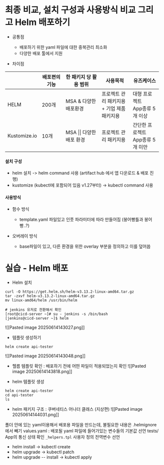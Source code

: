 # 최종 비교, 설치 구성과 사용방식 비교 그리고 Helm 배포하기 


- 공통점 
	- 배포하기 위한 yaml 파일에 대한 중복관리 최소화
	- 다양한 배포 툴에서 지원

- 차이점

|              | 배포편의 기능 | 한 패키지 당 활용 범위      | 사용목적                          | 유즈케이스                    |
| ------------ | ------- | ------------------ | ----------------------------- | ------------------------ |
| HELM         | 200개    | MSA & 다양한 배포환경     | 프로젝트 관리 패키지용 <br>+ 기업 제품 패키지용 | 대형 프로젝트<br>App종류 5개 이상   |
| Kustomize.io | 10개     | MSA \|\| 다양한 배포 환경 | 프로젝트 관리 패키지용                  | 간단한 프로젝트 <br>App종류 5개 미만 |

#### 설치 구성
- helm 설치 -> helm command 사용 (artifact hub 에서 앱 다운로드 & 배포 진행)
- kustomize (kubectl에 포함되어 있음 v1.27부터) -> kubectl command 사용 



#### 사용방식
- 함수 방식 
	- template.yaml 파일있고 인풋 파라미터에 따라 만들어짐 (붕어빵틀과 붕어빵..?) 

- 오버레이 방식
	- base파일이 있고, 다른 환경을 위한 overlay 부분을 정의하고 이를 덮어씀



# 실습 - Helm 배포 
- Helm 설치 
```
curl -O https://get.helm.sh/helm-v3.13.2-linux-amd64.tar.gz
tar -zxvf helm-v3.13.2-linux-amd64.tar.gz
mv linux-amd64/helm /usr/bin/helm
```

```
# jenkins 유저로 전환해서 확인 
[root@cicd-server ~]# su - jenkins -s /bin/bash 
[jenkins@cicd-server ~]$ helm
```
![[Pasted image 20250614143027.png]]
- 템플릿 생성하기
```
helm create api-tester
```

![[Pasted image 20250614143048.png]]


- 헬름 템플릿 확인 : 배포하기 전에 어떤 파일이 적용되었는지 확인
![[Pasted image 20250614143818.png]]


- helm 템플릿 생성
```
helm create api-tester
cd api-tester
ls
```


- helm 패키지 구조 : 쿠버네티스 어나더 클래스 (지상편)
![[Pasted image 20250614144031.png]]


폴더 안에 있는 yaml이용해서 배포용 파일을 만드는데, 불필요한 내용은 .helmignore에서 빼기
values.yaml : 배포될 yaml 파일에 들어가있는 변수들의 기본값 선언
tests/ App의 통신 상태 확인
`_helpers.tpl` 사용자 정의 전역변수 선언


- helm install -> kubectl create
- helm upgrade -> kubectl patch
- helm upgrade -- install -> kubectl apply


